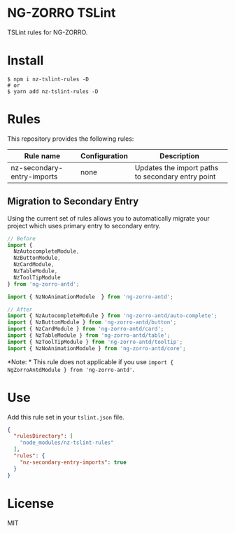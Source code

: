 # NG-ZORRO TSLint

TSLint rules for NG-ZORRO.

# Install

```shell
$ npm i nz-tslint-rules -D
# or
$ yarn add nz-tslint-rules -D
```

# Rules

This repository provides the following rules:

| Rule name | Configuration | Description |
| --------- | ------------- | ----------- |
| nz-secondary-entry-imports | none | Updates the import paths to secondary entry point |

## Migration to Secondary Entry

Using the current set of rules allows you to automatically migrate your project which uses primary entry to secondary entry.

```ts
// Before
import {
  NzAutocompleteModule,
  NzButtonModule,
  NzCardModule,
  NzTableModule,
  NzToolTipModule
} from 'ng-zorro-antd';

import { NzNoAnimationModule  } from 'ng-zorro-antd';

// After
import { NzAutocompleteModule } from 'ng-zorro-antd/auto-complete';
import { NzButtonModule } from 'ng-zorro-antd/button';
import { NzCardModule } from 'ng-zorro-antd/card';
import { NzTableModule } from 'ng-zorro-antd/table';
import { NzToolTipModule } from 'ng-zorro-antd/tooltip';
import { NzNoAnimationModule } from 'ng-zorro-antd/core';
```

*Note: * This rule does not applicable if you use `import { NgZorroAntdModule } from 'ng-zorro-antd'`.

# Use

Add this rule set in your `tslint.json` file.

```json
{
  "rulesDirectory": [
    "node_modules/nz-tslint-rules"
  ],
  "rules": {
    "nz-secondary-entry-imports": true
  }
}
```

# License

MIT
